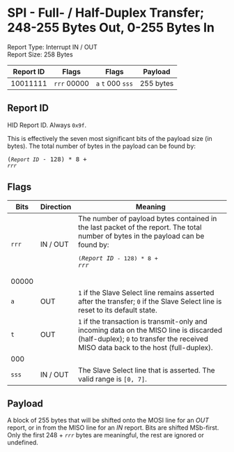 
# SPI - Full- / Half-Duplex Transfer; 248-255 Bytes Out, 0-255 Bytes In
Report Type: Interrupt IN / OUT<br />
Report Size: 258 Bytes

| Report ID | Flags | Flags | Payload |
|-----------|-------|-------|---------|
| 10011111 | `rrr`&nbsp;00000 | `a`&nbsp;`t`&nbsp;000&nbsp;`sss` | 255 bytes |

## Report ID
HID Report ID.  Always `0x9f`.

This is effectively the seven most significant bits of the payload size (in bytes).  The total number of bytes in the payload can be found by: <pre>(*`Report ID`* - 128) * 8 + *`rrr`*</pre>

## Flags
| Bits  | Direction | Meaning |
|-------|-----------|---------|
| `rrr` | IN / OUT  | The number of payload bytes contained in the last packet of the report.  The total number of bytes in the payload can be found by: <pre>(*`Report ID`* - 128) * 8 + *`rrr`*</pre> |
| 00000 |          |                                                                       |
| `a`   | OUT      | `1` if the Slave Select line remains asserted after the transfer; `0` if the Slave Select line is reset to its default state. |
| `t`   | OUT      | `1` if the transaction is transmit-only and incoming data on the MISO line is discarded (half-duplex); `0` to transfer the received MISO data back to the host (full-duplex). |
| 000   |          |                                                                       |
| `sss` | IN / OUT | The Slave Select line that is asserted.  The valid range is `[0, 7]`. |

## Payload
A block of 255 bytes that will be shifted onto the MOSI line for an *OUT* report, or in from the MISO line for an *IN* report.  Bits are shifted MSb-first.  Only the first 248 + *`rrr`* bytes are meaningful, the rest are ignored or undefined.
